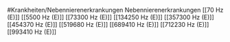 #Krankheiten/Nebennierenerkrankungen
Nebennierenerkrankungen
[[70 Hz (E)]]
[[5500 Hz (E)]]
[[73300 Hz (E)]]
[[134250 Hz (E)]]
[[357300 Hz (E)]]
[[454370 Hz (E)]]
[[519680 Hz (E)]]
[[689410 Hz (E)]]
[[712230 Hz (E)]]
[[993410 Hz (E)]]